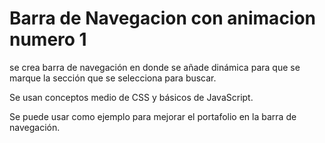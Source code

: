 # Barra de Navegacion con animacion numero 1

se crea barra de navegación en donde se añade dinámica para que se marque la sección que se selecciona para buscar.

Se usan conceptos medio de CSS y básicos de JavaScript.

Se puede usar como ejemplo para mejorar el portafolio en la barra de navegación.